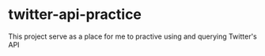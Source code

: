 # twitter-api-practice

This project serve as a place for me to practive using and querying Twitter's API